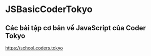 # JSBasicCoderTokyo
## Các bài tập cơ bản về JavaScript của Coder Tokyo
https://school.coders.tokyo
